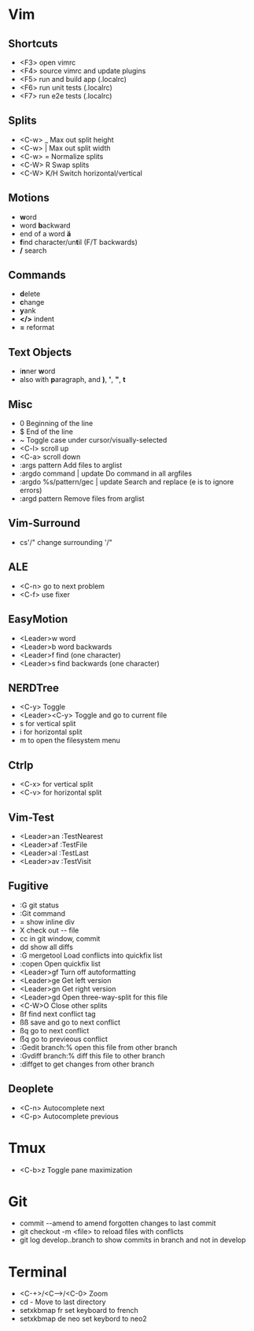 # Vim

## Shortcuts
* &lt;F3&gt; open vimrc
* &lt;F4&gt; source vimrc and update plugins
* &lt;F5&gt; run and build app (.localrc)
* &lt;F6&gt; run unit tests (.localrc)
* &lt;F7&gt; run e2e tests (.localrc)

## Splits
* &lt;C-w&gt; _ Max out split height
* &lt;C-w&gt; | Max out split width
* &lt;C-w&gt; = Normalize splits
* &lt;C-W&gt; R Swap splits
* &lt;C-W&gt; K/H Switch horizontal/vertical

## Motions
* **w**ord
* word **b**ackward
* end of a word **ä**
* **f**ind character/un**t**il (F/T backwards)
* **/** search

## Commands
* **d**elete
* **c**hange
* **y**ank
* **&lt;/&gt;** indent
* **=** reformat

## Text Objects
* i**n**ner **w**ord
* also with **p**aragraph, and **)**, **'**, **"**, **t**

## Misc
* 0 Beginning of the line
* $ End of the line
* ~ Toggle case under cursor/visually-selected
* &lt;C-l&gt; scroll up
* &lt;C-a&gt; scroll down
* :args pattern Add files to arglist
* :argdo command | update Do command in all argfiles
* :argdo %s/pattern/gec | update Search and replace (e is  to ignore errors)
* :argd pattern Remove files from arglist

## Vim-Surround
* cs'/" change surrounding '/"

## ALE
* &lt;C-n&gt; go to next problem
* &lt;C-f&gt; use fixer

## EasyMotion
* &lt;Leader&gt;w word
* &lt;Leader&gt;b word backwards
* &lt;Leader&gt;f find (one character)
* &lt;Leader&gt;s find backwards (one character)

## NERDTree
* &lt;C-y&gt; Toggle
* &lt;Leader&gt;&lt;C-y&gt; Toggle and go to current file
* s for vertical split
* i for horizontal split
* m to open the filesystem menu

## Ctrlp
* &lt;C-x&gt; for vertical split
* &lt;C-v&gt; for horizontal split

## Vim-Test
* &lt;Leader&gt;an :TestNearest
* &lt;Leader&gt;af :TestFile
* &lt;Leader&gt;al :TestLast
* &lt;Leader&gt;av :TestVisit

## Fugitive
* :G git status
* :Git command
* = show inline div
* X check out -- file
* cc in git window, commit
* dd show all diffs
* :G mergetool Load conflicts into quickfix list
* :copen Open quickfix list
* &lt;Leader&gt;gf Turn off autoformatting
* &lt;Leader&gt;ge Get left version
* &lt;Leader&gt;gn Get right version
* &lt;Leader&gt;gd Open three-way-split for this file
* &lt;C-W&gt;O Close other splits
* ßf find next conflict tag
* ßß save and go to next conflict
* ßq go to next conflict
* ẞq go to previeous conflict
* :Gedit branch:% open this file from other branch
* :Gvdiff branch:% diff this file to other branch
* :diffget to get changes from other branch

## Deoplete
* &lt;C-n&gt; Autocomplete next
* &lt;C-p&gt; Autocomplete previous

# Tmux
* &lt;C-b&gt;z Toggle pane maximization

# Git
* commit --amend to amend forgotten changes to last commit
* git checkout -m &lt;file&gt; to reload files with conflicts
* git log develop..branch to show commits in branch and not in develop

# Terminal
* &lt;C-+&gt;/&lt;C--&gt;/&lt;C-0&gt; Zoom
* cd - Move to last directory
* setxkbmap fr set keyboard to french
* setxkbmap de neo set keybord to neo2

